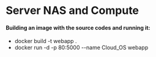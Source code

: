 # Server NAS and Compute

#### Building an image with the source codes and running it:
- docker build -t webapp .
- docker run -d -p 80:5000 --name Cloud_OS webapp
